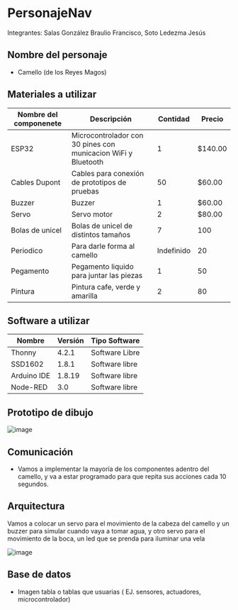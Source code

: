 # PersonajeNav

Integrantes: Salas González Braulio Francisco, Soto Ledezma Jesús

## Nombre del personaje
-  Camello (de los Reyes Magos)

## Materiales a utilizar
|Nombre del componenete|Descripción|Contidad|Precio|
|-|-|-|-|
|ESP32|Microcontrolador con 30 pines con municacion WiFi y Bluetooth|1|$140.00|
|Cables Dupont|Cables para conexión de prototipos de pruebas|50|$60.00|
|Buzzer | Buzzer |1|$60.00|
|Servo | Servo motor |2|$80.00|
|Bolas de unicel | Bolas de unicel de distintos tamaños | 7 | 100 |
|Periodico | Para darle forma al camello | Indefinido | 20 |
|Pegamento | Pegamento liquido para juntar las piezas | 1 | 50 |
|Pintura | Pintura cafe, verde y amarilla | 2 | 80 |


## Software a utilizar
|Nombre|Versión|Tipo Software|
|-|-|-|
|Thonny|4.2.1|Software Libre|
|SSD1602|1.8.1|Software libre|
|Arduino IDE |1.8.19 |Software libre|
|Node-RED |3.0 |Software libre|


## Prototipo de dibujo
![image](https://github.com/LoboFH/PersonajeNav/assets/135056226/7637a4ef-81e6-4499-90dd-a5a55b83a470)


## Comunicación
- Vamos a implementar la mayoría de los componentes adentro del camello, y va a estar programado para que repita sus acciones cada 10 segundos.

## Arquitectura
Vamos a colocar un servo para el movimiento de la cabeza del camello y un buzzer para simular cuando vaya a tomar agua, y otro servo para el movimiento de la boca, un led que se prenda para iluminar una vela

![image](https://github.com/LoboFH/PersonajeNav/assets/135056226/bf232940-b96a-45b9-9a53-58cafcb8c6a9)


## Base de datos
- Imagen tabla o tablas que usuarias ( EJ. sensores, actuadores, microcontrolador)
